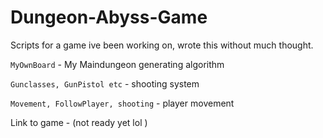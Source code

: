 # Dungeon-Abyss-Game
Scripts for a game ive been working on, wrote this without much thought. 

`MyOwnBoard` - My Maindungeon generating algorithm

`Gunclasses, GunPistol etc` - shooting system

`Movement, FollowPlayer, shooting` - player movement

Link to game - (not ready yet lol   )